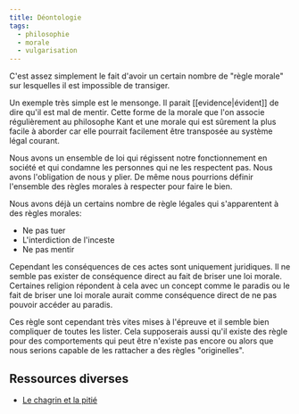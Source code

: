 ```yaml
---
title: Déontologie
tags:
  - philosophie
  - morale
  - vulgarisation
---
```


C'est assez simplement le fait d'avoir un certain nombre de "règle morale" sur lesquelles il est impossible de transiger.

Un exemple très simple est le mensonge. Il parait [[evidence|évident]] de dire qu'il est mal de mentir. Cette forme de la morale que l'on associe régulièrement au philosophe Kant et une morale qui est sûrement la plus facile à aborder car elle pourrait facilement être transposée au système légal courant.

Nous avons un ensemble de loi qui régissent notre fonctionnement en société et qui condamne les personnes qui ne les respectent pas. Nous avons l'obligation de nous y plier. De même nous pourrions définir l'ensemble des règles morales à respecter pour faire le bien.

Nous avons déjà un certains nombre de règle légales qui s'apparentent à des règles morales:

- Ne pas tuer
- L'interdiction de l'inceste
- Ne pas mentir

Cependant les conséquences de ces actes sont uniquement juridiques. Il ne semble pas exister de conséquence direct au fait de briser une loi morale. Certaines religion répondent à cela avec un concept comme le paradis ou le fait de briser une loi morale aurait comme conséquence direct de ne pas pouvoir accéder au paradis.

Ces règle sont cependant très vites mises à l'épreuve et il semble bien compliquer de toutes les lister. Cela supposerais aussi qu'il existe des règle pour des comportements qui peut être n'existe pas encore ou alors que nous serions capable de les rattacher a des règles "originelles".

## Ressources diverses

- [Le chagrin et la pitié](https://fr.wikipedia.org/wiki/Le_Chagrin_et_la_Piti%C3%A9)
